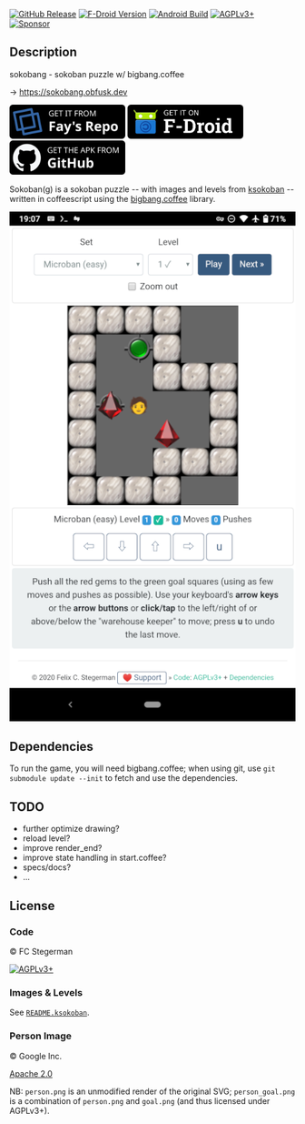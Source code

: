 <!-- {{{1

    File        : README.md
    Maintainer  : FC Stegerman <flx@obfusk.net>
    Date        : 2021-07-12

    Copyright   : Copyright (C) 2021  FC Stegerman
    Version     : v0.2.5
    License     : AGPLv3+

}}}1 -->

[![GitHub Release](https://img.shields.io/github/release/obfusk/sokobang.svg?logo=github)](https://github.com/obfusk/sokobang/releases)
[![F-Droid Version](https://img.shields.io/f-droid/v/dev.obfusk.sokobang.svg)](https://f-droid.org/app/dev.obfusk.sokobang)
[![Android Build](https://github.com/obfusk/sokobang/workflows/Android/badge.svg)](https://github.com/obfusk/sokobang/actions?query=workflow%3AAndroid)
[![AGPLv3+](https://img.shields.io/badge/license-AGPLv3+-blue.svg)](https://www.gnu.org/licenses/agpl-3.0.html)
[![Sponsor](https://img.shields.io/badge/%E2%99%A5-support-violet.svg)](https://ko-fi.com/obfusk)

## Description

sokobang - sokoban puzzle w/ bigbang.coffee

→ https://sokobang.obfusk.dev

[<img src="badges/faysrepo.png" alt="Get it from Fay's Repo" height="60">](https://obfusk.dev/fdroid/repo?fingerprint=2A21B7FFC93B878724B1991C05DAE113C72B93A556C193F49B5D3342884798B7)
[<img src="badges/fdroid.png" alt="Get it on F-Droid" height="60">](https://f-droid.org/app/dev.obfusk.sokobang)
[<img src="badges/github.png" alt="Get the APK from GitHub" height="60">](https://github.com/obfusk/sokobang/releases/latest)

Sokoban(g) is a sokoban puzzle -- with images and levels from
[ksokoban](https://projects.kde.org/projects/playground/games/ksokoban/repository)
-- written in coffeescript using the
[bigbang.coffee](https://github.com/obfusk/bigbang.coffee) library.

![screenshot](screenshot.png)

## Dependencies

To run the game, you will need bigbang.coffee; when using git, use
`git submodule update --init` to fetch and use the dependencies.

## TODO

* further optimize drawing?
* reload level?
* improve render_end?
* improve state handling in start.coffee?
* specs/docs?
* ...

## License

### Code

© FC Stegerman

[![AGPLv3+](https://www.gnu.org/graphics/agplv3-155x51.png)](https://www.gnu.org/licenses/agpl-3.0.html)

### Images & Levels

See [`README.ksokoban`](README.ksokoban).

### Person Image

© Google Inc.

[Apache 2.0](https://github.com/googlefonts/noto-emoji/blob/master/LICENSE)

NB: `person.png` is an unmodified render of the original SVG;
`person_goal.png` is a combination of `person.png` and `goal.png` (and
thus licensed under AGPLv3+).

<!-- vim: set tw=70 sw=2 sts=2 et fdm=marker : -->
